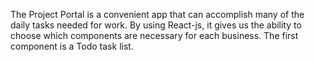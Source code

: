 The Project Portal is a convenient app that can accomplish many of the daily tasks needed for work. By using React-js, it gives us the ability to choose which components are necessary for each business. The first component is a Todo task list. 

